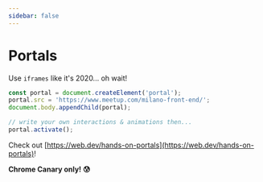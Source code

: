 ```yaml
---
sidebar: false
---
```


# Portals
Use `iframes` like it's 2020... oh wait!

```javascript
const portal = document.createElement('portal');
portal.src = 'https://www.meetup.com/milano-front-end/';
document.body.appendChild(portal);

// write your own interactions & animations then...
portal.activate();
```

Check out [https://web.dev/hands-on-portals](https://web.dev/hands-on-portals)!

**Chrome Canary only! 😰**